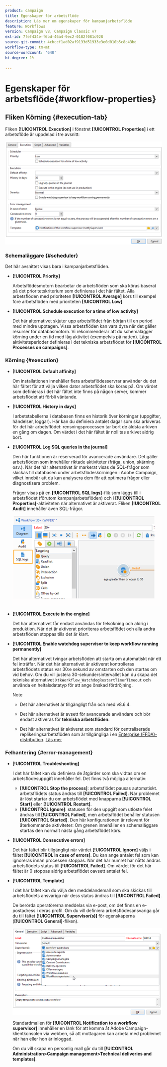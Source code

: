```yaml
---
product: campaign
title: Egenskaper för arbetsflöde
description: Läs mer om egenskaper för kampanjarbetsflöde
feature: Workflows
version: Campaign v8, Campaign Classic v7
exl-id: 7fef434e-f6bd-46a4-9ec2-0182f081c928
source-git-commit: 4cbccf1ad02af9133d51933e3e0d010b5c8c43bd
workflow-type: tm+mt
source-wordcount: '640'
ht-degree: 1%

---
```


# Egenskaper för arbetsflöde{#workflow-properties}

## Fliken Körning {#execution-tab}

Fliken **[!UICONTROL Execution]** i fönstret **[!UICONTROL Properties]** i ett arbetsflöde är uppdelad i tre avsnitt:

![](assets/wf_execution_tab.png)

### Schemaläggare {#scheduler}

Det här avsnittet visas bara i kampanjarbetsflöden.

* **[!UICONTROL Priority]**

  Arbetsflödesmotorn bearbetar de arbetsflöden som ska köras baserat på det prioritetskriterium som definieras i det här fältet. Alla arbetsflöden med prioriteten **[!UICONTROL Average]** körs till exempel före arbetsflöden med prioriteten **[!UICONTROL Low]**.

* **[!UICONTROL Schedule execution for a time of low activity]**

  Det här alternativet skjuter upp arbetsflödet från början till en period med mindre upptagen. Vissa arbetsflöden kan vara dyra när det gäller resurser för databasmotorn. Vi rekommenderar att du schemalägger körning under en tid med låg aktivitet (exempelvis på natten). Låga aktivitetsperioder definieras i det tekniska arbetsflödet för **[!UICONTROL Processes on campaigns]**.

### Körning {#execution}

* **[!UICONTROL Default affinity]**

  Om installationen innehåller flera arbetsflödesservrar använder du det här fältet för att välja vilken dator arbetsflödet ska köras på. Om värdet som definieras i det här fältet inte finns på någon server, kommer arbetsflödet att förbli väntande.

* **[!UICONTROL History in days]**

  I arbetstabellerna i databasen finns en historik över körningar (uppgifter, händelser, loggar). Här kan du definiera antalet dagar som ska arkiveras för det här arbetsflödet: rensningsprocessen tar bort de äldsta arkiven en gång om dagen. Om värdet i det här fältet är noll tas arkivet aldrig bort.

* **[!UICONTROL Log SQL queries in the journal]**

  Den här funktionen är reserverad för avancerade användare. Det gäller arbetsflöden som innehåller riktade aktiviteter (fråga, union, skärning osv.). När det här alternativet är markerat visas de SQL-frågor som skickas till databasen under arbetsflödeskörningen i Adobe Campaign, vilket innebär att du kan analysera dem för att optimera frågor eller diagnostisera problem.

  Frågor visas på en **[!UICONTROL SQL logs]**-flik som läggs till i arbetsflödet (förutom kampanjarbetsflöden) och i **[!UICONTROL Properties]**-aktiviteten när alternativet är aktiverat. Fliken **[!UICONTROL Audit]** innehåller även SQL-frågor.

  ![](assets/wf_tab_log_sql.png)

* **[!UICONTROL Execute in the engine]**

  Det här alternativet får endast användas för felsökning och aldrig i produktion. När det är aktiverat prioriteras arbetsflödet och alla andra arbetsflöden stoppas tills det är klart.

* **[!UICONTROL Enable watchdog supervisor to keep workflow running permanently]**

  Det här alternativet tvingar arbetsflöden att starta om automatiskt när ett fel inträffar. När det här alternativet är aktiverat kontrolleras arbetsflödets status var 30:e sekund av omstarten och den startas om vid behov. Om du vill justera 30-sekundersintervallet kan du skapa det tekniska alternativet `XtkWorkflow_WatchdogRestartTimerTimeout` och använda en heltalsdatatyp för att ange önskad fördröjning.

  >[!NOTE]
  >
  >* Det här alternativet är tillgängligt från och med v8.6.4.
  >
  >* Det här alternativet är avsett för avancerade användare och bör endast aktiveras för **tekniska arbetsflöden**.
  >
  >* Det här alternativet är aktiverat som standard för centraliserade replikeringsarbetsflöden som är tillgängliga i en [Enterprise (FFDA)-distribution](../../v8/architecture/enterprise-deployment.md). [Läs mer](../../v8/architecture/replication.md)

### Felhantering {#error-management}

* **[!UICONTROL Troubleshooting]**

  I det här fältet kan du definiera de åtgärder som ska vidtas om en arbetsflödesuppgift innehåller fel. Det finns två möjliga alternativ:

   * **[!UICONTROL Stop the process]**: arbetsflödet pausas automatiskt. arbetsflödets status ändras till **[!UICONTROL Failed]**. När problemet är löst startar du om arbetsflödet med knapparna **[!UICONTROL Start]** eller **[!UICONTROL Restart]**.
   * **[!UICONTROL Ignore]**: statusen för den uppgift som utlöste felet ändras till **[!UICONTROL Failed]**, men arbetsflödet behåller statusen **[!UICONTROL Started]**. Den här konfigurationen är relevant för återkommande aktiviteter: Om grenen innehåller en schemaläggare startas den normalt nästa gång arbetsflödet körs.

* **[!UICONTROL Consecutive errors]**

  Det här fältet blir tillgängligt när värdet **[!UICONTROL Ignore]** väljs i fältet **[!UICONTROL In case of errors]**. Du kan ange antalet fel som kan ignoreras innan processen stoppas. När det här numret har nåtts ändras arbetsflödets status till **[!UICONTROL Failed]**. Om värdet för det här fältet är 0 stoppas aldrig arbetsflödet oavsett antalet fel.

* **[!UICONTROL Template]**

  I det här fältet kan du välja den meddelandemall som ska skickas till arbetsflödets ansvariga när dess status ändras till **[!UICONTROL Failed]**.

  De berörda operatörerna meddelas via e-post, om det finns en e-postadress i deras profil. Om du vill definiera arbetsflödesansvariga går du till fältet **[!UICONTROL Supervisor(s)]** för egenskaperna (**[!UICONTROL General]**-fliken).

  ![](assets/wf-properties_select-supervisors.png)

  Standardmallen för **[!UICONTROL Notification to a workflow supervisor]** innehåller en länk för att komma åt Adobe Campaign-klientkonsolen via webben, så att mottagaren kan arbeta med problemet när han eller hon är inloggad.

  Om du vill skapa en personlig mall går du till **[!UICONTROL Administration>Campaign management>Technical deliveries and templates]**.
